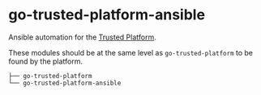# go-trusted-platform-ansible

Ansible automation for the [Trusted Platform](https://github.com/jeremyhahn/go-trusted-platform).

These modules should be at the same level as `go-trusted-platform` to be found by the platform.

```
├── go-trusted-platform
└── go-trusted-platform-ansible
```